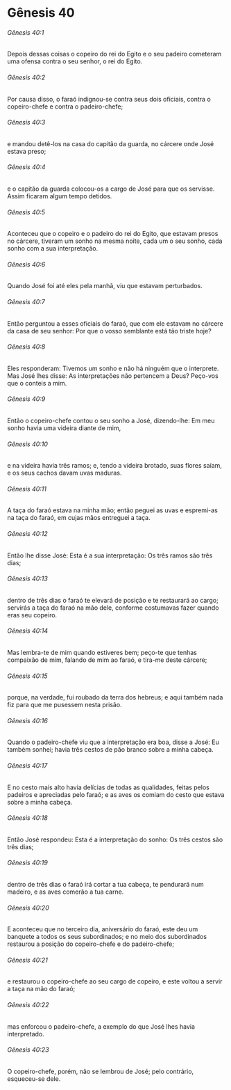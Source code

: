 # Gênesis 40

###### Gênesis 40:1

Depois dessas coisas o copeiro do rei do Egito e o seu padeiro cometeram uma ofensa contra o seu senhor, o rei do Egito.

###### Gênesis 40:2

Por causa disso, o faraó indignou-se contra seus dois oficiais, contra o copeiro-chefe e contra o padeiro-chefe;

###### Gênesis 40:3

e mandou detê-los na casa do capitão da guarda, no cárcere onde José estava preso;

###### Gênesis 40:4

e o capitão da guarda colocou-os a cargo de José para que os servisse. Assim ficaram algum tempo detidos.

###### Gênesis 40:5

Aconteceu que o copeiro e o padeiro do rei do Egito, que estavam presos no cárcere, tiveram um sonho na mesma noite, cada um o seu sonho, cada sonho com a sua interpretação.

###### Gênesis 40:6

Quando José foi até eles pela manhã, viu que estavam perturbados.

###### Gênesis 40:7

Então perguntou a esses oficiais do faraó, que com ele estavam no cárcere da casa de seu senhor: Por que o vosso semblante está tão triste hoje?

###### Gênesis 40:8

Eles responderam: Tivemos um sonho e não há ninguém que o interprete. Mas José lhes disse: As interpretações não pertencem a Deus? Peço-vos que o conteis a mim.

###### Gênesis 40:9

Então o copeiro-chefe contou o seu sonho a José, dizendo-lhe: Em meu sonho havia uma videira diante de mim,

###### Gênesis 40:10

e na videira havia três ramos; e, tendo a videira brotado, suas flores saíam, e os seus cachos davam uvas maduras.

###### Gênesis 40:11

A taça do faraó estava na minha mão; então peguei as uvas e espremi-as na taça do faraó, em cujas mãos entreguei a taça.

###### Gênesis 40:12

Então lhe disse José: Esta é a sua interpretação: Os três ramos são três dias;

###### Gênesis 40:13

dentro de três dias o faraó te elevará de posição e te restaurará ao cargo; servirás a taça do faraó na mão dele, conforme costumavas fazer quando eras seu copeiro.

###### Gênesis 40:14

Mas lembra-te de mim quando estiveres bem; peço-te que tenhas compaixão de mim, falando de mim ao faraó, e tira-me deste cárcere;

###### Gênesis 40:15

porque, na verdade, fui roubado da terra dos hebreus; e aqui também nada fiz para que me pusessem nesta prisão.

###### Gênesis 40:16

Quando o padeiro-chefe viu que a interpretação era boa, disse a José: Eu também sonhei; havia três cestos de pão branco sobre a minha cabeça.

###### Gênesis 40:17

E no cesto mais alto havia delícias de todas as qualidades, feitas pelos padeiros e apreciadas pelo faraó; e as aves os comiam do cesto que estava sobre a minha cabeça.

###### Gênesis 40:18

Então José respondeu: Esta é a interpretação do sonho: Os três cestos são três dias;

###### Gênesis 40:19

dentro de três dias o faraó irá cortar a tua cabeça, te pendurará num madeiro, e as aves comerão a tua carne.

###### Gênesis 40:20

E aconteceu que no terceiro dia, aniversário do faraó, este deu um banquete a todos os seus subordinados; e no meio dos subordinados restaurou a posição do copeiro-chefe e do padeiro-chefe;

###### Gênesis 40:21

e restaurou o copeiro-chefe ao seu cargo de copeiro, e este voltou a servir a taça na mão do faraó;

###### Gênesis 40:22

mas enforcou o padeiro-chefe, a exemplo do que José lhes havia interpretado.

###### Gênesis 40:23

O copeiro-chefe, porém, não se lembrou de José; pelo contrário, esqueceu-se dele.

